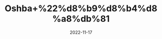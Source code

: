 ---
title: 'Oshba+%22%d8%b9%d8%b4%d8%a8%db%81'
date: '2022-11-17' 
metatag: '' 
inventory: '0' 
draft: false 
# meta description 
shortDescripton: ''
description: 'Herbs+%d8%ac%da%91%db%8c+%d8%a8%d9%88%d9%b9%db%8c'
longdescription: ''
tags: ''
brand: ''
subCategory: ''
sellCount: '0'
featured: True
# product Price
price: '150.0'
# Product Short Description
shortDescription: ''
productID: '9675F52B-A548-ED11-996A-005056B3A416'
type: 'products'
category: 'Herbs+%d8%ac%da%91%db%8c+%d8%a8%d9%88%d9%b9%db%8c' 
thumnailproduct: 'https://eraconnect.blob.core.windows.net/product-images/aminsaddiquidawakhana/286d63ca-247e-467f-b97a-ed4ee2251f56.webp' 
images:
  - image: 'https://eraconnect.blob.core.windows.net/product-images/aminsaddiquidawakhana/286d63ca-247e-467f-b97a-ed4ee2251f56.webp'  
Variants:
---